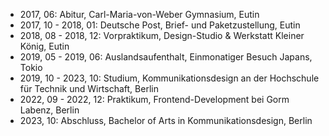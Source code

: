 - 2017, 06: Abitur, Carl-Maria-von-Weber Gymnasium, Eutin
- 2017, 10 - 2018, 01: Deutsche Post, Brief- und Paketzustellung, Eutin
- 2018, 08 - 2018, 12: Vorpraktikum, Design-Studio & Werkstatt Kleiner König, Eutin
- 2019, 05 - 2019, 06: Auslandsaufenthalt, Einmonatiger Besuch Japans, Tokio
- 2019, 10 - 2023, 10: Studium, Kommunikationsdesign an der Hochschule für Technik und Wirtschaft, Berlin
- 2022, 09 - 2022, 12: Praktikum, Frontend-Development bei Gorm Labenz, Berlin
- 2023, 10: Abschluss, Bachelor of Arts in Kommunikationsdesign, Berlin

